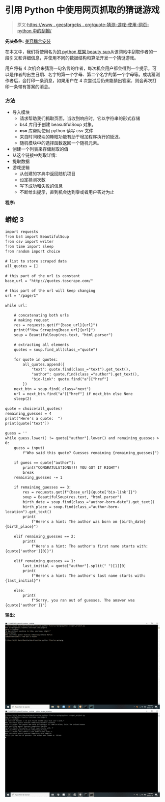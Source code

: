 # 引用 Python 中使用网页抓取的猜谜游戏

> 原文:[https://www . geesforgeks . org/quote-猜测-游戏-使用-网页-python 中的刮擦/](https://www.geeksforgeeks.org/quote-guessing-game-using-web-scraping-in-python/)

**先决条件:** [美容耦合安装](https://www.geeksforgeeks.org/beautifulsoup-installation-python/)

在本文中，我们将使用名为[的 python 框架 beauty sup](https://www.geeksforgeeks.org/implementing-web-scraping-python-beautiful-soup/)从该网站中刮取作者的一段引文和详细信息，并使用不同的数据结构和算法开发一个猜谜游戏。

用户将有 4 次机会来猜测一句名言的作者，每次机会用户都会得到一个提示，可以是作者的出生日期、名字的第一个字母、第二个名字的第一个字母等。成功猜测作者后，会打印一条消息，如果用户在 4 次尝试后仍未能猜出答案，则会再次打印一条带有答案的消息。

### 方法

*   导入模块
    *   请求帮助我们抓取页面，当收到响应时，它以字符串的形式存储
    *   bs4 库用于创建 beasutifulSoup 对象。
    *   **csv** 库帮助使用 python 读写 csv 文件
    *   来自时间模块的睡眠功能有助于增加程序执行的延迟。
    *   随机模块中的选择函数返回一个随机元素。
*   创建一个列表来存储刮取的值
*   从这个链接中刮取详情:
*   提取数据
*   游戏逻辑
    *   从创建的字典中返回随机项目
    *   设定猜测次数
    *   写下成功和失败的信息
    *   不断给出提示，直到机会达到零或者用户答对为止

**程序:**

## 蟒蛇 3

```
import requests
from bs4 import BeautifulSoup
from csv import writer
from time import sleep
from random import choice

# list to store scraped data
all_quotes = []

# this part of the url is constant
base_url = "http://quotes.toscrape.com/"

# this part of the url will keep changing
url = "/page/1"

while url:

    # concatenating both urls
    # making request
    res = requests.get(f"{base_url}{url}")
    print(f"Now Scraping{base_url}{url}")
    soup = BeautifulSoup(res.text, "html.parser")

    # extracting all elements
    quotes = soup.find_all(class_="quote")

    for quote in quotes:
        all_quotes.append({
            "text": quote.find(class_="text").get_text(),
            "author": quote.find(class_="author").get_text(),
            "bio-link": quote.find("a")["href"]
        })
    next_btn = soup.find(_class="next")
    url = next_btn.find("a")["href"] if next_btn else None
    sleep(2)

quote = choice(all_quotes)
remaining_guesses = 4
print("Here's a quote:  ")
print(quote["text"])

guess = ''
while guess.lower() != quote["author"].lower() and remaining_guesses > 0:
    guess = input(
        f"Who said this quote? Guesses remaining {remaining_guesses}")

    if guess == quote["author"]:
        print("CONGRATULATIONS!!! YOU GOT IT RIGHT")
        break
    remaining_guesses -= 1

    if remaining_guesses == 3:
        res = requests.get(f"{base_url}{quote['bio-link']}")
        soup = BeautifulSoup(res.text, "html.parser")
        birth_date = soup.find(class_="author-born-date").get_text()
        birth_place = soup.find(class_="author-born-location").get_text()
        print(
            f"Here's a hint: The author was born on {birth_date}{birth_place}")

    elif remaining_guesses == 2:
        print(
            f"Here's a hint: The author's first name starts with: {quote['author'][0]}")

    elif remaining_guesses == 1:
        last_initial = quote["author"].split(" ")[1][0]
        print(
            f"Here's a hint: The author's last name starts with: {last_initial}")

    else:
        print(
            f"Sorry, you ran out of guesses. The answer was {quote['author']}")
```

**输出:**

![](img/116ab8c691f8d043d392484f4999a790.png) ![](img/f36ba8f8b43c0a64f307dcd715aaac8c.png)